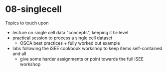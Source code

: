 # 08-singlecell

Topics to touch upon

- lecture on single cell data "concepts", keeping it hi-level
- practical session to process a single cell dataset
  - OSCA best practices + fully worked out example
- labs following the iSEE cookbook workshop to keep items self-contained and all
  - give some harder assignments or point towards the full iSEE workshop
  